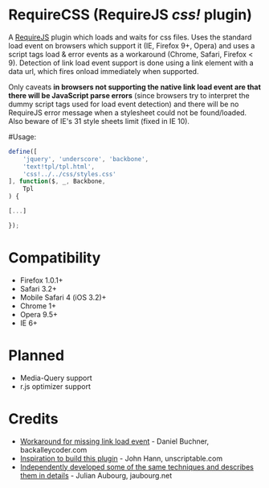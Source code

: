 # RequireCSS (RequireJS _css!_ plugin)

A [RequireJS][1] plugin which loads and waits for css files. Uses the standard load event on browsers which support it (IE, Firefox 9+, Opera) and uses a script tags load & error events as a workaround (Chrome, Safari, Firefox < 9). Detection of link load event support is done using a link element with a data url, which fires onload immediately when supported.

Only caveats __in browsers not supporting the native link load event are that there will be JavaScript parse errors__ (since browsers try to interpret the dummy script tags used for load event detection) and there will be no RequireJS error message when a stylesheet could not be found/loaded. Also beware of IE's 31 style sheets limit (fixed in IE 10).

#Usage:

```js
define([
	'jquery', 'underscore', 'backbone',
	'text!tpl/tpl.html',
	'css!../../css/styles.css'
], function($, _, Backbone,
	Tpl
) {

[...]

});
```


[1]: http://requirejs.org/

# Compatibility

* Firefox 1.0.1+
* Safari 3.2+
* Mobile Safari 4 (iOS 3.2)+
* Chrome 1+
* Opera 9.5+
* IE 6+

# Planned

* Media-Query support
* r.js optimizer support

# Credits

* [Workaround for missing link load event][1] - Daniel Buchner, backalleycoder.com
* [Inspiration to build this plugin][2] - John Hann, unscriptable.com
* [Independently developed some of the same techniques and describes them in details][3] - Julian Aubourg, jaubourg.net

[1]: http://www.backalleycoder.com/2011/03/20/link-tag-css-stylesheet-load-event/
[2]: https://github.com/unscriptable/curl/blob/master/src/curl/plugin/css.js
[3]: http://jaubourg.net/feature-testing-impossible-data-uri-and-defer
